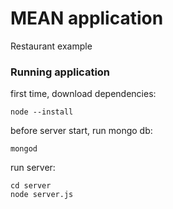 # MEAN application
Restaurant example

### Running application

first time, download dependencies:
```
node --install
```

before server start, run mongo db:
```
mongod
```

run server:
```
cd server
node server.js
```